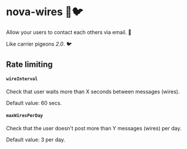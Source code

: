 # nova-wires 📧🐦

Allow your users to contact each others via email. 📧 

Like carrier pigeons *2.0*. 🐦

## Rate limiting

#### `wireInterval`
Check that user waits more than X seconds between messages (wires). 

Default value: 60 secs.

#### `maxWiresPerDay`
Check that the user doesn't post more than Y messages (wires) per day. 

Default value: 3 per day.
